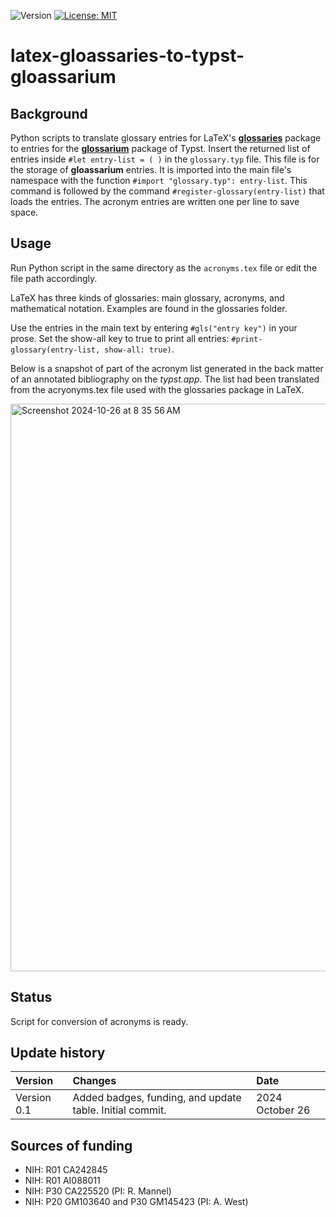 ![Version](https://img.shields.io/static/v1?label=latex-gloassaries-to-typst-gloassarium&message=0.1&color=brightcolor)
[![License: MIT](https://img.shields.io/badge/License-MIT-blue.svg)](https://opensource.org/licenses/MIT)


# latex-gloassaries-to-typst-gloassarium

## Background
Python scripts to translate glossary entries for LaTeX's [**glossaries**](https://ctan.org/pkg/glossaries) package to entries for the [**glossarium**](https://typst.app/universe/package/glossarium/) package of Typst.
Insert the returned list of entries inside `#let entry-list = ( )` in the `glossary.typ` file.
This file is for the storage of **gloassarium** entries.
It is imported into the main file's namespace with the function `#import "glossary.typ": entry-list`.
This command is followed by the command `#register-glossary(entry-list)` that loads the entries. 
The acronym entries are written one per line to save space.

## Usage
Run Python script in the same directory as the `acronyms.tex` file or edit the file path accordingly.

LaTeX has three kinds of glossaries: main glossary, acronyms, and mathematical notation.
Examples are found in the glossaries folder.

Use the entries in the main text by entering `#gls("entry key")` in your prose. 
Set the show-all key to true to print all entries: `#print-glossary(entry-list, show-all: true)`.

Below is a snapshot of part of the acronym list generated in the back matter of an annotated bibliography on the *typst.app*. The list had been translated from the acryonyms.tex file used with the glossaries package in LaTeX.

<img width="908" alt="Screenshot 2024-10-26 at 8 35 56 AM" src="https://github.com/user-attachments/assets/10fcf83e-2840-4bb8-8b1e-a59ba22dd429">



## Status

Script for conversion of acronyms is ready.


## Update history

|Version      | Changes                                                                                        | Date                |
|:------------|:-----------------------------------------------------------------------------------------------|:--------------------|
| Version 0.1 |   Added badges, funding, and update table.  Initial commit.                                    | 2024 October 26     |

## Sources of funding

- NIH: R01 CA242845
- NIH: R01 AI088011
- NIH: P30 CA225520 (PI: R. Mannel)
- NIH: P20 GM103640 and P30 GM145423 (PI: A. West)
